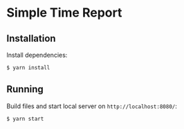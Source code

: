 # Simple Time Report


## Installation

Install dependencies:
```js
$ yarn install
```

## Running

Build files and start local server on `http://localhost:8080/`:
```js
$ yarn start
```
